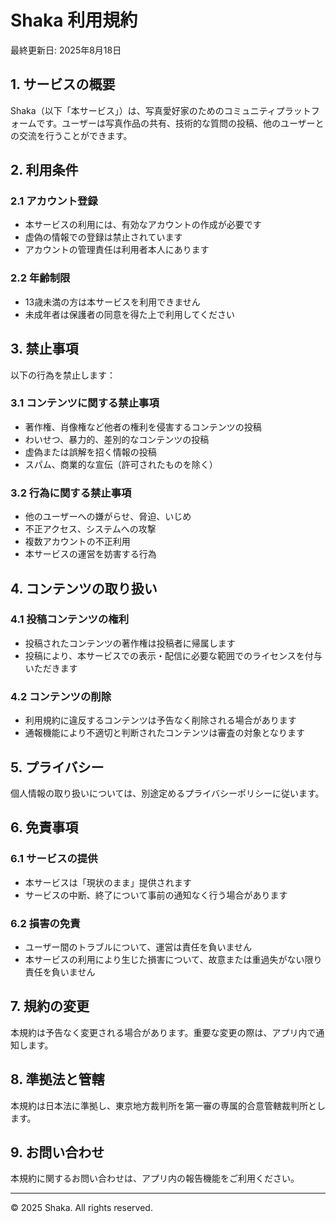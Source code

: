 # Shaka 利用規約

最終更新日: 2025年8月18日

## 1. サービスの概要

Shaka（以下「本サービス」）は、写真愛好家のためのコミュニティプラットフォームです。ユーザーは写真作品の共有、技術的な質問の投稿、他のユーザーとの交流を行うことができます。

## 2. 利用条件

### 2.1 アカウント登録
- 本サービスの利用には、有効なアカウントの作成が必要です
- 虚偽の情報での登録は禁止されています
- アカウントの管理責任は利用者本人にあります

### 2.2 年齢制限
- 13歳未満の方は本サービスを利用できません
- 未成年者は保護者の同意を得た上で利用してください

## 3. 禁止事項

以下の行為を禁止します：

### 3.1 コンテンツに関する禁止事項
- 著作権、肖像権など他者の権利を侵害するコンテンツの投稿
- わいせつ、暴力的、差別的なコンテンツの投稿
- 虚偽または誤解を招く情報の投稿
- スパム、商業的な宣伝（許可されたものを除く）

### 3.2 行為に関する禁止事項
- 他のユーザーへの嫌がらせ、脅迫、いじめ
- 不正アクセス、システムへの攻撃
- 複数アカウントの不正利用
- 本サービスの運営を妨害する行為

## 4. コンテンツの取り扱い

### 4.1 投稿コンテンツの権利
- 投稿されたコンテンツの著作権は投稿者に帰属します
- 投稿により、本サービスでの表示・配信に必要な範囲でのライセンスを付与いただきます

### 4.2 コンテンツの削除
- 利用規約に違反するコンテンツは予告なく削除される場合があります
- 通報機能により不適切と判断されたコンテンツは審査の対象となります

## 5. プライバシー

個人情報の取り扱いについては、別途定めるプライバシーポリシーに従います。

## 6. 免責事項

### 6.1 サービスの提供
- 本サービスは「現状のまま」提供されます
- サービスの中断、終了について事前の通知なく行う場合があります

### 6.2 損害の免責
- ユーザー間のトラブルについて、運営は責任を負いません
- 本サービスの利用により生じた損害について、故意または重過失がない限り責任を負いません

## 7. 規約の変更

本規約は予告なく変更される場合があります。重要な変更の際は、アプリ内で通知します。

## 8. 準拠法と管轄

本規約は日本法に準拠し、東京地方裁判所を第一審の専属的合意管轄裁判所とします。

## 9. お問い合わせ

本規約に関するお問い合わせは、アプリ内の報告機能をご利用ください。

---

© 2025 Shaka. All rights reserved.